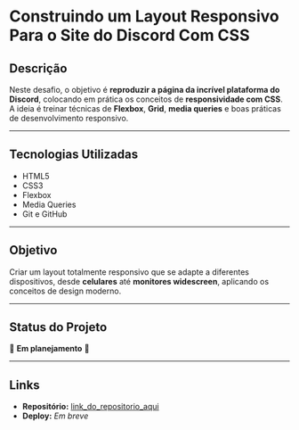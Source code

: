 # Construindo um Layout Responsivo Para o Site do Discord Com CSS

## Descrição
Neste desafio, o objetivo é **reproduzir a página da incrível plataforma do Discord**, colocando em prática os conceitos de **responsividade com CSS**.  
A ideia é treinar técnicas de **Flexbox**, **Grid**, **media queries** e boas práticas de desenvolvimento responsivo.

---

## Tecnologias Utilizadas
- HTML5
- CSS3
- Flexbox
- Media Queries
- Git e GitHub

---

## Objetivo
Criar um layout totalmente responsivo que se adapte a diferentes dispositivos, desde **celulares** até **monitores widescreen**, aplicando os conceitos de design moderno.

---

## Status do Projeto
🚧 **Em planejamento** 🚧

---

## Links
- **Repositório:** [link_do_repositorio_aqui](https://github.com/SEU_USUARIO/layout-discord-responsivo)
- **Deploy:** _Em breve_
